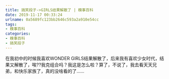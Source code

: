 ```yaml
---
title: 搞笑段子->GIRLS结果解散了 | 糗事百科
date: 2019-11-17 00:33:24
urlname: 0a5689fc123bb2646c593a2a910e54cc
tags: 
- 糗事百科
categories:
- 糗事百科
- 搞笑段子
---
```

在我初中的时候我喜欢WONDER GIRLS结果解散了，后来我有喜欢少女时代，结果又解散了，唉??我克组合吗？我这是怎么啦？算了，不说了，我去看天天兄弟，和快乐家族了，真的没啥看的了……


